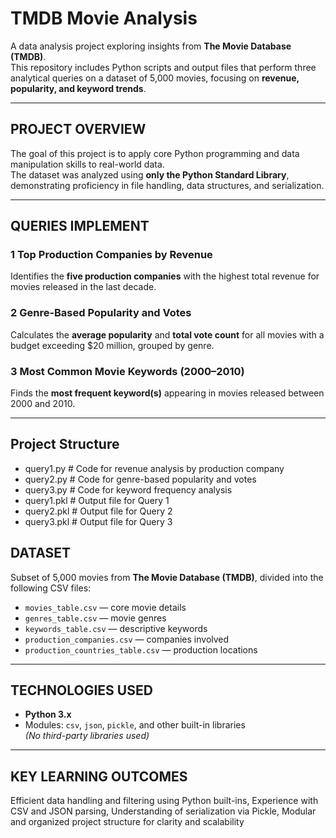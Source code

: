 # TMDB Movie Analysis 

A data analysis project exploring insights from **The Movie Database (TMDB)**.  
This repository includes Python scripts and output files that perform three analytical queries on a dataset of 5,000 movies, focusing on **revenue, popularity, and keyword trends**.

---

## PROJECT OVERVIEW
The goal of this project is to apply core Python programming and data manipulation skills to real-world data.  
The dataset was analyzed using **only the Python Standard Library**, demonstrating proficiency in file handling, data structures, and serialization.

---

## QUERIES IMPLEMENT
### 1 Top Production Companies by Revenue
Identifies the **five production companies** with the highest total revenue for movies released in the last decade.

### 2 Genre-Based Popularity and Votes
Calculates the **average popularity** and **total vote count** for all movies with a budget exceeding $20 million, grouped by genre.

### 3 Most Common Movie Keywords (2000–2010)
Finds the **most frequent keyword(s)** appearing in movies released between 2000 and 2010.

---

## Project Structure
- query1.py   # Code for revenue analysis by production company
- query2.py   # Code for genre-based popularity and votes
- query3.py   # Code for keyword frequency analysis
- query1.pkl  # Output file for Query 1
- query2.pkl  # Output file for Query 2
- query3.pkl  # Output file for Query 3
## DATASET
Subset of 5,000 movies from **The Movie Database (TMDB)**, divided into the following CSV files:
- `movies_table.csv` — core movie details  
- `genres_table.csv` — movie genres  
- `keywords_table.csv` — descriptive keywords  
- `production_companies.csv` — companies involved  
- `production_countries_table.csv` — production locations  

---

## TECHNOLOGIES USED
- **Python 3.x**
- Modules: `csv`, `json`, `pickle`, and other built-in libraries  
*(No third-party libraries used)*

---

## KEY LEARNING OUTCOMES
Efficient data handling and filtering using Python built-ins,
Experience with CSV and JSON parsing,
Understanding of serialization via Pickle,
Modular and organized project structure for clarity and scalability
 
